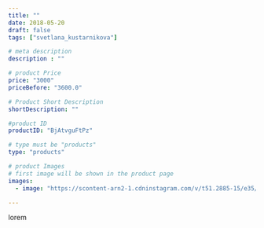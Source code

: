 ```yaml
---
title: ""
date: 2018-05-20
draft: false
tags: ["svetlana_kustarnikova"]

# meta description
description : ""

# product Price
price: "3000"
priceBefore: "3600.0"

# Product Short Description
shortDescription: ""

#product ID
productID: "BjAtvguFtPz"

# type must be "products"
type: "products"

# product Images
# first image will be shown in the product page
images:
  - image: "https://scontent-arn2-1.cdninstagram.com/v/t51.2885-15/e35/31711472_170570746968690_4309501370840383488_n.jpg?se=7&tp=1&_nc_ht=scontent-arn2-1.cdninstagram.com&_nc_cat=106&_nc_ohc=reliQIRZuuwAX-l2K_K&ccb=7-4&oh=318d430684f2213adc292dcee17b6984&oe=60833C5A&ig_cache_key=MTc4MzYyNjYyOTQ4MDEwOTA0Mw%3D%3D.2-ccb7-4"

---
```

lorem
